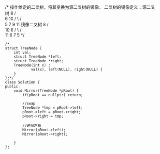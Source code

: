 /*
操作给定的二叉树，将其变换为源二叉树的镜像。
二叉树的镜像定义：源二叉树
            8
           /  \
          6   10
         / \  / \
        5   7 9 11
        镜像二叉树
             8
           /   \
          10    6
         / \   / \
        11  9 7   5
*/

``` 
/*
struct TreeNode {
	int val;
	struct TreeNode *left;
	struct TreeNode *right;
	TreeNode(int x) :
			val(x), left(NULL), right(NULL) {
	}
};*/
class Solution {
public:
    void Mirror(TreeNode *pRoot) {
        if(pRoot == nullptr) return;

        //swap
        TreeNode *tmp = pRoot->left;
        pRoot->left = pRoot->right;
        pRoot->right = tmp;

        //递归左右
        Mirror(pRoot->left);
        Mirror(pRoot->right);
        
    }
};
```
